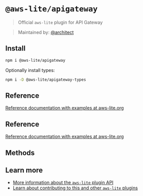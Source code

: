 # `@aws-lite/apigateway`

> Official `aws-lite` plugin for API Gateway

> Maintained by: [@architect](https://github.com/architect)


## Install

```sh
npm i @aws-lite/apigateway
```

Optionally install types:

```sh
npm i -D @aws-lite/apigateway-types
```


## Reference

[Reference documentation with examples at aws-lite.org](https://aws-lite.org/services/apigateway)


## Reference

[Reference documentation with examples at aws-lite.org](https://aws-lite.org/services/apigateway)


## Methods

<!-- ! Do not remove METHOD_DOCS_START / METHOD_DOCS_END ! -->
<!-- METHOD_DOCS_START -->

<!-- METHOD_DOCS_END -->


## Learn more

- [More information about the `aws-lite` plugin API](https://aws-lite.org/plugin-api)
- [Learn about contributing to this and other `aws-lite` plugins](https://aws-lite.org/contributing)
